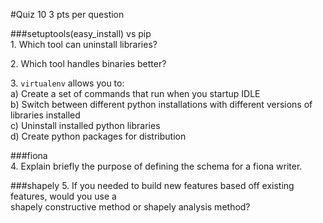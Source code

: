#Quiz 10
3 pts per question  

###setuptools(easy_install) vs pip  
1\. Which tool can uninstall libraries?  
  
2\. Which tool handles binaries better?  
  
3\. ```virtualenv``` allows you to:  
a) Create a set of commands that run when you startup IDLE  
b) Switch between different python installations with different versions of libraries installed  
c) Uninstall installed python libraries  
d) Create python packages for distribution  

###fiona  
4\. Explain briefly the purpose of defining the schema for a fiona writer.
  
###shapely
5\. If you needed to build new features based off existing features, would you use a  
shapely constructive method or shapely analysis method?  
  
